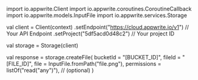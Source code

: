 import io.appwrite.Client
import io.appwrite.coroutines.CoroutineCallback
import io.appwrite.models.InputFile
import io.appwrite.services.Storage

val client = Client(context)
    .setEndpoint("https://cloud.appwrite.io/v1") // Your API Endpoint
    .setProject("5df5acd0d48c2") // Your project ID

val storage = Storage(client)

val response = storage.createFile(
    bucketId = "[BUCKET_ID]", 
    fileId = "[FILE_ID]", 
    file = InputFile.fromPath("file.png"), 
    permissions = listOf("read("any")"), // (optional)
)